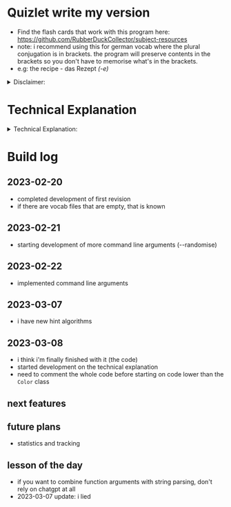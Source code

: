 # Quizlet write my version
- Find the flash cards that work with this program here: https://github.com/RubberDuckCollector/subject-resources
- note: i recommend using this for german vocab where the plural conjugation is in brackets. the program will preserve contents in the brackets so you don't have to memorise what's in the brackets.
- e.g: the recipe - das Rezept *(-e)*

<details><summary>Disclaimer:</summary>
<code>results.txt</code> may have random vocab answers in it, i guess it can be a demonstration of what goes on during program execution and the file when you abort the program with Ctrl + C (contents of the file haven't been cleared yet) but it's mainly from my testing of the program
</details>

# Technical Explanation
<details><summary>Technical Explanation:</summary>
    <ul>
        <details><summary><b>Relevant files:</b></summary>
            <ul>
                <li><a href="https://github.com/RubberDuckCollector/quizlet-write/blob/main/constants.py"><code>constants.py</code></a>: contains the <code>chars_to_ignore</code> list. It's in the file because It can be imported to all my test files. It lets me manage a global variable across many scripts, making it easy to test code in different files with a known piece of data. Being requireable in a separate file makes it easier to debug too. I want all my tests and <code>main.py</code> to be on the same page and working with the same constants.</li>
                <li><code></code></li>
            </ul>
        </details>
        <details><summary><b>The code:</b></summary> <!-- THE CODE -->
            <ul>
                <details><summary><u>Imports:</u></summary> <!-- IMPORTS -->
                    <ul>
                        <li>1. <code>os</code> in <a href="https://github.com/RubberDuckCollector/quizlet-write/blob/main/main.py#L1"><code>main.py</code></a>: used to detect the operating system the user is running the revision on, clears the terminal to make sure each question appears starting from the same place. https://docs.python.org/3/library/os.html</li>
                        <li>2. <code>sys</code> in <a href="https://github.com/RubberDuckCollector/quizlet-write/blob/main/main.py#L2"><code>main.py</code></a>: used in conjunction with <code>os</code> to clear the terminal, also manages the command line arguments. https://docs.python.org/3/library/sys.html</li>
                        <li>3. <code>time</code> in <a href="https://github.com/RubberDuckCollector/quizlet-write/blob/main/main.py#L3"><code>main.py</code></a>: used to pause the program to let the user read what's on the screen. The text is also in different colours which makes it a bit easier to read because it stands out. https://docs.python.org/3/library/time.html</li>
                        <li>4. <code>random</code> in <a href="https://github.com/RubberDuckCollector/quizlet-write/blob/main/main.py#L4"><code>main.py</code></a>: I used <code>random.shuffle</code> to jumble up the key and value pairs in the <code>cards</code> dict, they will be in a pseudo-random order when they're looped through if user specifies <code>--rand</code> in the command line arguments. https://docs.python.org/3/library/random.html</li>
                        <li>5. <code>readline</code> in <a href="https://github.com/RubberDuckCollector/quizlet-write/blob/main/main.py#L5"><code>main.py</code></a>: this library attaches onto the builtin python <code>input</code> procedure, it adds support for UP arrow bringing back your last input, pasting from clipboard, arrow keys etc. It's really helpful if you mistype something and only have to change 1 letter, press UP and your previous answer will come back. https://stackoverflow.com/questions/45772230/arrow-keys-not-working-while-entering-data-for-input-function</li>
                        <li>6. <code>platform</code> in <a href="https://github.com/RubberDuckCollector/quizlet-write/blob/main/main.py#L6"><code>main.py</code></a>: need this to add Windows support. See <a href="https://github.com/RubberDuckCollector/quizlet-write/blob/main/main.py#L59"><code>here</code></a> for its usage. https://docs.python.org/3/library/platform.html https://www.geeksforgeeks.org/platform-module-in-python/</li>
                        <li>7. <code>from constants import chars_to_ignore</code> in <a href="https://github.com/RubberDuckCollector/quizlet-write/blob/main/main.py#L7"><code>main.py</code></a>: I'm importing/requiring <code>chars_to_ignore</code> from <code>constants.py</code> (the <code>.py</code> extension is not needed here). The <code>chars_to_ignore</code> list is now able to be used throughout <code>main.py</code>. https://www.educative.io/answers/how-to-import-custom-module-in-python</li>
                    </ul>
                </details>
                <details><summary><u>Other data:</u></summary>
                    <ul>
                        <li>Class <code>Color</code> in <a href="https://github.com/RubberDuckCollector/quizlet-write/blob/main/main.py#L13"><code>main.py</code></a>: This defines the colours that the terminal can use. Python can print to the terminal using these colours. This is useful to me because showing important elements of the program's output to the user in different colours increases the program's usability.</li>
                    </ul>
                </details>
            </ul>
        </details>
    </ul>
</details>

# Build log

## 2023-02-20
- completed development of first revision
- if there are vocab files that are empty, that is known

## 2023-02-21
- starting development of more command line arguments (--randomise)

## 2023-02-22
- implemented command line arguments

## 2023-03-07
- i have new hint algorithms

## 2023-03-08
- i think i'm finally finished with it (the code)
- started development on the technical explanation
- need to comment the whole code before starting on code lower than the `Color` class

## next features


## future plans
- statistics and tracking

## lesson of the day
- if you want to combine function arguments with string parsing, don't rely on chatgpt at all
- 2023-03-07 update: i lied
